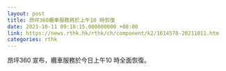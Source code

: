 ```yaml
---
layout: post
title: 昂坪360纜車服務將於上午10 時恢復
date: 2021-10-11 09:18:15.000000000 +08:00
link: https://news.rthk.hk/rthk/ch/component/k2/1614578-20211011.htm
categories: rthk
---
```


昂坪360 宣布，纜車服務於今日上午10 時全面恢復。
